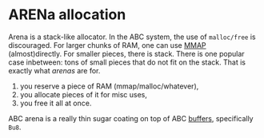   # ARENa allocation

Arena is a stack-like allocator. 
In the ABC system, the use of `malloc/free` is discouraged.
For larger chunks of RAM, one can use [MMAP][M] (almost)directly.
For smaller pieces, there is stack.
There is one popular case inbetween: tons of small pieces that do not fit on the stack.
That is exactly what *arenas* are for.

 1. you reserve a piece of RAM (mmap/malloc/whatever),
 2. you allocate pieces of it for misc uses,
 3. you free it all at once.

ABC arena is a really thin sugar coating on top of ABC [buffers][B],
specifically `Bu8`.

[B]: ./B.md
[M]: ./MMAP.md
